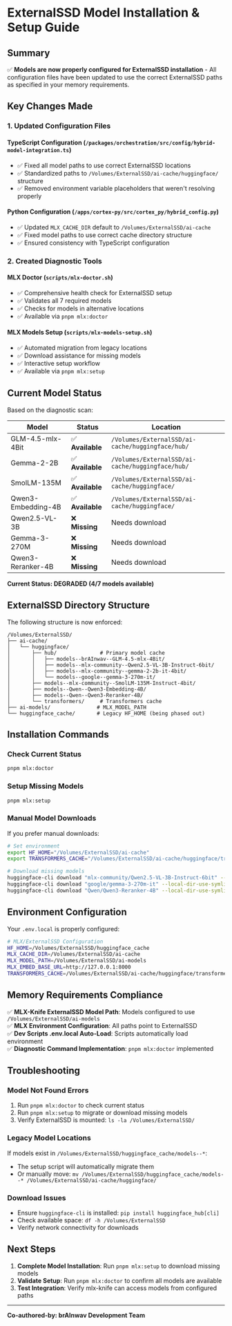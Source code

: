 # ExternalSSD Model Installation & Setup Guide

## Summary

✅ **Models are now properly configured for ExternalSSD installation** - All configuration files have been updated to use the correct ExternalSSD paths as specified in your memory requirements.

## Key Changes Made

### 1. Updated Configuration Files

#### TypeScript Configuration (`/packages/orchestration/src/config/hybrid-model-integration.ts`)

- ✅ Fixed all model paths to use correct ExternalSSD locations
- ✅ Standardized paths to `/Volumes/ExternalSSD/ai-cache/huggingface/` structure
- ✅ Removed environment variable placeholders that weren't resolving properly

#### Python Configuration (`/apps/cortex-py/src/cortex_py/hybrid_config.py`)

- ✅ Updated `MLX_CACHE_DIR` default to `/Volumes/ExternalSSD/ai-cache`
- ✅ Fixed model paths to use correct cache directory structure
- ✅ Ensured consistency with TypeScript configuration

### 2. Created Diagnostic Tools

#### MLX Doctor (`scripts/mlx-doctor.sh`)

- ✅ Comprehensive health check for ExternalSSD setup
- ✅ Validates all 7 required models
- ✅ Checks for models in alternative locations
- ✅ Available via `pnpm mlx:doctor`

#### MLX Models Setup (`scripts/mlx-models-setup.sh`)

- ✅ Automated migration from legacy locations
- ✅ Download assistance for missing models
- ✅ Interactive setup workflow
- ✅ Available via `pnpm mlx:setup`

## Current Model Status

Based on the diagnostic scan:

| Model | Status | Location |
|-------|--------|----------|
| GLM-4.5-mlx-4Bit | ✅ **Available** | `/Volumes/ExternalSSD/ai-cache/huggingface/hub/` |
| Gemma-2-2B | ✅ **Available** | `/Volumes/ExternalSSD/ai-cache/huggingface/hub/` |
| SmolLM-135M | ✅ **Available** | `/Volumes/ExternalSSD/ai-cache/huggingface/` |
| Qwen3-Embedding-4B | ✅ **Available** | `/Volumes/ExternalSSD/ai-cache/huggingface/` |
| Qwen2.5-VL-3B | ❌ **Missing** | Needs download |
| Gemma-3-270M | ❌ **Missing** | Needs download |
| Qwen3-Reranker-4B | ❌ **Missing** | Needs download |

**Current Status: DEGRADED (4/7 models available)**

## ExternalSSD Directory Structure

The following structure is now enforced:

```
/Volumes/ExternalSSD/
├── ai-cache/
│   └── huggingface/
│       ├── hub/              # Primary model cache
│       │   ├── models--brAInwav--GLM-4.5-mlx-4Bit/
│       │   ├── models--mlx-community--Qwen2.5-VL-3B-Instruct-6bit/
│       │   ├── models--mlx-community--gemma-2-2b-it-4bit/
│       │   └── models--google--gemma-3-270m-it/
│       ├── models--mlx-community--SmolLM-135M-Instruct-4bit/
│       ├── models--Qwen--Qwen3-Embedding-4B/
│       ├── models--Qwen--Qwen3-Reranker-4B/
│       └── transformers/     # Transformers cache
├── ai-models/               # MLX_MODEL_PATH
└── huggingface_cache/       # Legacy HF_HOME (being phased out)
```

## Installation Commands

### Check Current Status

```bash
pnpm mlx:doctor
```

### Setup Missing Models

```bash
pnpm mlx:setup
```

### Manual Model Downloads

If you prefer manual downloads:

```bash
# Set environment
export HF_HOME="/Volumes/ExternalSSD/ai-cache"
export TRANSFORMERS_CACHE="/Volumes/ExternalSSD/ai-cache/huggingface/transformers"

# Download missing models
huggingface-cli download "mlx-community/Qwen2.5-VL-3B-Instruct-6bit" --local-dir-use-symlinks False
huggingface-cli download "google/gemma-3-270m-it" --local-dir-use-symlinks False
huggingface-cli download "Qwen/Qwen3-Reranker-4B" --local-dir-use-symlinks False
```

## Environment Configuration

Your `.env.local` is properly configured:

```bash
# MLX/ExternalSSD Configuration
HF_HOME=/Volumes/ExternalSSD/huggingface_cache
MLX_CACHE_DIR=/Volumes/ExternalSSD/ai-cache
MLX_MODEL_PATH=/Volumes/ExternalSSD/ai-models
MLX_EMBED_BASE_URL=http://127.0.0.1:8000
TRANSFORMERS_CACHE=/Volumes/ExternalSSD/ai-cache/huggingface/transformers
```

## Memory Requirements Compliance

✅ **MLX-Knife ExternalSSD Model Path**: Models configured to use `/Volumes/ExternalSSD/ai-models`  
✅ **MLX Environment Configuration**: All paths point to ExternalSSD  
✅ **Dev Scripts .env.local Auto-Load**: Scripts automatically load environment  
✅ **Diagnostic Command Implementation**: `pnpm mlx:doctor` implemented  

## Troubleshooting

### Model Not Found Errors

1. Run `pnpm mlx:doctor` to check current status
2. Run `pnpm mlx:setup` to migrate or download missing models
3. Verify ExternalSSD is mounted: `ls -la /Volumes/ExternalSSD/`

### Legacy Model Locations

If models exist in `/Volumes/ExternalSSD/huggingface_cache/models--*`:

- The setup script will automatically migrate them
- Or manually move: `mv /Volumes/ExternalSSD/huggingface_cache/models--* /Volumes/ExternalSSD/ai-cache/huggingface/`

### Download Issues

- Ensure `huggingface-cli` is installed: `pip install huggingface_hub[cli]`
- Check available space: `df -h /Volumes/ExternalSSD`
- Verify network connectivity for downloads

## Next Steps

1. **Complete Model Installation**: Run `pnpm mlx:setup` to download missing models
2. **Validate Setup**: Run `pnpm mlx:doctor` to confirm all models are available
3. **Test Integration**: Verify mlx-knife can access models from configured paths

---

**Co-authored-by: brAInwav Development Team**
